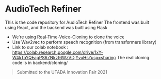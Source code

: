 # AudioTech Refiner
This is the code repository for AudioTech Refiner
The frontend was built using React, and the backend was buitl using Flask

- We're using Real-Time-Voice-Cloning to clone the voice
- Use Wav2vec to perform speech recognition (from transformers library)
- Link to our colab notebook : https://colab.research.google.com/drive/1xY-W4kTaYQEagPSRZNkzt6WzVDjYvuHs?usp=sharing
The real cloning code is in backend/cloning/

> Submitted to the UTADA Innovation Fair 2021
